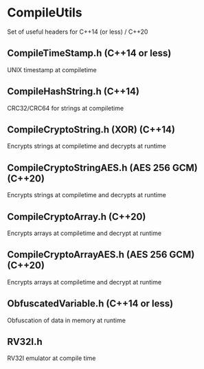# CompileUtils
Set of useful headers for C++14 (or less) / C++20

## CompileTimeStamp.h (C++14 or less)
UNIX timestamp at compiletime

## CompileHashString.h (C++14)
CRC32/CRC64 for strings at compiletime

## CompileCryptoString.h (XOR) (C++14)
Encrypts strings at compiletime and decrypts at runtime

## CompileCryptoStringAES.h (AES 256 GCM) (C++20)
Encrypts strings at compiletime and decrypts at runtime

## CompileCryptoArray.h (C++20)
Encrypts arrays at compiletime and decrypt at runtime

## CompileCryptoArrayAES.h (AES 256 GCM) (C++20)
Encrypts arrays at compiletime and decrypt at runtime

## ObfuscatedVariable.h (C++14 or less)
Obfuscation of data in memory at runtime

## RV32I.h
RV32I emulator at compile time
